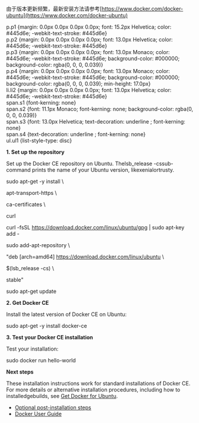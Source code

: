 由于版本更新频繁，最新安装方法请参考[https://www.docker.com/docker-ubuntu](https://www.docker.com/docker-ubuntu)



  
p.p1 {margin: 0.0px 0.0px 0.0px 0.0px; font: 15.2px Helvetica; color: \#445d6e; -webkit-text-stroke: \#445d6e}  
p.p2 {margin: 0.0px 0.0px 0.0px 0.0px; font: 13.0px Helvetica; color: \#445d6e; -webkit-text-stroke: \#445d6e}  
p.p3 {margin: 0.0px 0.0px 0.0px 0.0px; font: 13.0px Monaco; color: \#445d6e; -webkit-text-stroke: \#445d6e; background-color: \#000000; background-color: rgba\(0, 0, 0, 0.039\)}  
p.p4 {margin: 0.0px 0.0px 0.0px 0.0px; font: 13.0px Monaco; color: \#445d6e; -webkit-text-stroke: \#445d6e; background-color: \#000000; background-color: rgba\(0, 0, 0, 0.039\); min-height: 17.0px}  
li.li2 {margin: 0.0px 0.0px 0.0px 0.0px; font: 13.0px Helvetica; color: \#445d6e; -webkit-text-stroke: \#445d6e}  
span.s1 {font-kerning: none}  
span.s2 {font: 11.1px Monaco; font-kerning: none; background-color: rgba\(0, 0, 0, 0.039\)}  
span.s3 {font: 13.0px Helvetica; text-decoration: underline ; font-kerning: none}  
span.s4 {text-decoration: underline ; font-kerning: none}  
ul.ul1 {list-style-type: disc}  


**1. Set up the repository**

Set up the Docker CE repository on Ubuntu. Thelsb\_release -cssub-command prints the name of your Ubuntu version, likexenialortrusty.

sudo apt-get -y install \

 apt-transport-https \

 ca-certificates \

 curl

  


curl -fsSL https://download.docker.com/linux/ubuntu/gpg \| sudo apt-key add -

  


sudo add-apt-repository \

 "deb \[arch=amd64\] https://download.docker.com/linux/ubuntu \

 $\(lsb\_release -cs\) \

 stable"

  


sudo apt-get update

**2. Get Docker CE**

Install the latest version of Docker CE on Ubuntu:

sudo apt-get -y install docker-ce

**3. Test your Docker CE installation**

Test your installation:

sudo docker run hello-world

**Next steps**

These installation instructions work for standard installations of Docker CE. For more details or alternative installation procedures, including how to installedgebuilds, see [Get Docker for Ubuntu](https://docs.docker.com/engine/installation/linux/ubuntu/).

* [Optional post-installation steps](https://docs.docker.com/engine/installation/linux/linux-postinstall/)
* [Docker User Guide](https://docs.docker.com/engine/userguide/)




